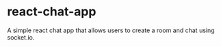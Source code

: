 # react-chat-app

A simple react chat app that allows users to create a room and chat using socket.io.